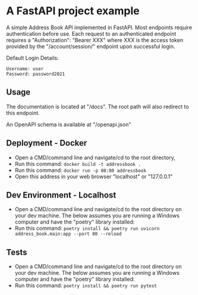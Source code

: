 # A FastAPI project example

A simple Address Book API implemented in FastAPI. Most endpoints require authentication before use. Each request to an authenticated endpoint requires a "Authorization": "Bearer XXX" where XXX is the access token provided by the "/account/session/" endpoint upon successful login.

Default Login Details:

```
Username: user
Password: password2021
```

## Usage 
The documentation is located at "/docs". The root path will also redirect to this endpoint. 

An OpenAPI schema is available at "/openapi.json"

## Deployment - Docker

- Open a CMD/command line and navigate/cd to the root directory,
- Run this command: ```docker build -t addressbook .```
- Run this command: ```docker run -p 80:80 addressbook```
- Open this address in your web browser "localhost" or "127.0.0.1"

## Dev Environment - Localhost

- Open a CMD/command line and navigate/cd to the root directory on your dev machine. The below assumes you are running a Windows computer and have the "poetry" library installed:
- Run this command: ```poetry install && poetry run uvicorn address_book.main:app --port 80 --reload```

## Tests

- Open a CMD/command line and navigate/cd to the root directory on your dev machine. The below assumes you are running a Windows computer and have the "poetry" library installed:
- Run this command: ```poetry install && poetry run pytest```
